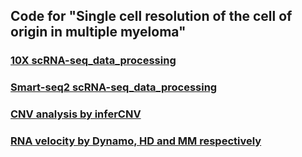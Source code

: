 ## Code for "Single cell resolution of the cell of origin in multiple myeloma"
### [10X scRNA-seq_data_processing](https://github.com/liyarubio/Single-cell-resolution-of-the-cell-of-origin-in-multiple-myeloma/blob/main/1_Seurat.R)
### [Smart-seq2 scRNA-seq_data_processing](https://github.com/liyarubio/Single-cell-resolution-of-the-cell-of-origin-in-multiple-myeloma/blob/main/2_smartseq2.R)
### [CNV analysis by inferCNV](https://github.com/liyarubio/Single-cell-resolution-of-the-cell-of-origin-in-multiple-myeloma/blob/main/3_CNV.R)
### [RNA velocity by Dynamo, HD and MM respectively](https://github.com/liyarubio/Single-cell-resolution-of-the-cell-of-origin-in-multiple-myeloma/blob/main/4_dynamo_HD.ipynb)[](https://github.com/liyarubio/Single-cell-resolution-of-the-cell-of-origin-in-multiple-myeloma/blob/main/4_dynamo_MM.ipynb)
